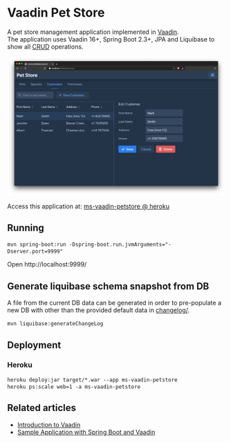 # Vaadin Pet Store

A pet store management application implemented in [Vaadin](https://vaadin.com/).  
The application uses Vaadin 16+, Spring Boot 2.3+, JPA and Liquibase to show all [CRUD](https://en.wikipedia.org/wiki/Create,_read,_update_and_delete) operations.

![Screenshot](doc/vaadin-petstore.png)

Access this application at:
[ms-vaadin-petstore @ heroku](https://ms-vaadin-petstore.herokuapp.com/)

## Running
```
mvn spring-boot:run -Dspring-boot.run.jvmArguments="-Dserver.port=9999"
```
Open http://localhost:9999/

## Generate liquibase schema snapshot from DB
A file from the current DB data can be generated in order to pre-populate a new DB with other than the provided default data in [changelog/](src/main/resources/db/changelog/). 
```
mvn liquibase:generateChangeLog
```

## Deployment 

### Heroku
```
heroku deploy:jar target/*.war --app ms-vaadin-petstore
heroku ps:scale web=1 -a ms-vaadin-petstore
```

## Related articles

- [Introduction to Vaadin](https://www.baeldung.com/vaadin)
- [Sample Application with Spring Boot and Vaadin](https://www.baeldung.com/spring-boot-vaadin)
